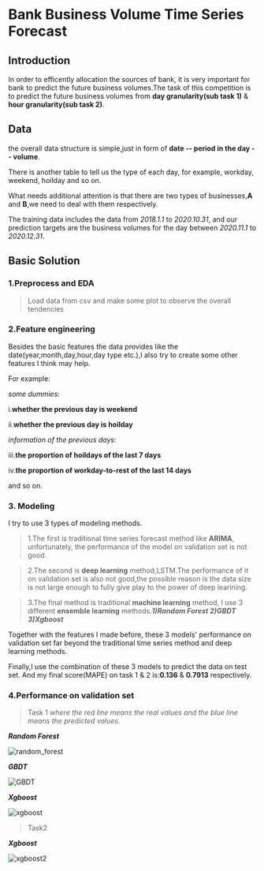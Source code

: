 # Bank Business Volume Time Series Forecast

## Introduction
In order to efficently allocation the sources of bank, it is very important for bank to predict the future business volumes.The task of this competition is to predict the future business volumes from **day granularity(sub task 1)** & **hour granularity(sub task 2)**.

## Data
the overall data structure is simple,just in form of **date -- period in the day -- volume**. 

There is another table to tell us the type of each day, for example, workday, weekend, hoilday and so on.

What needs additional attention is that there are two types of businesses,**A** and **B**,we need to deal with them respectively.

The training data includes the data from *2018.1.1* to *2020.10.31*, and our prediction targets are the business volumes for the day between *2020.11.1* to *2020.12.31*.

## Basic Solution

### 1.Preprocess and EDA
>Load data from csv and make some plot to observe the overall tendencies

### 2.Feature engineering
Besides the basic features the data provides like the date(year,month,day,hour,day type etc.),I also try to create some other features I think may help.

For example:

*some dummies*:
  
  i.**whether the previous day is weekend**
  
  ii.**whether the previous day is hoilday**

*information of the previous days*:

  iii.**the proportion of hoildays of the last 7 days**

  iv.**the proportion of workday-to-rest of the last 14 days**

  and so on.

### 3. Modeling
I try to use 3 types of modeling methods.

>1.The first is traditional time series forecast method like **ARIMA**, unfortunately, the performance of the model on validation set is not good.

>2.The second is **deep learning** method,LSTM.The performance of it on validation set is also not good,the possible reason is the data size is not large enough to fully give play to the power of deep learining.

>3.The final method is traditional **machine learning** method, I use 3 different **ensemble learning** methods.***1)Random Forest 2)GBDT 3)Xgboost***


Together with the features I made before, these 3 models' performance on validation set far beyond the traditional time series method and deep learning methods.

Finally,I use the combination of these 3 models to predict the data on test set. And my final score(MAPE) on task 1 & 2 is:**0.136** & **0.7913** respectively.

### 4.Performance on validation set
>Task 1 *where the red line means the real values and the blue line means the predicted values*.

***Random Forest***

![random_forest](https://github.com/frankhjh/Fintech_TS_Forecast/blob/main/img/Random_Forest.png)

***GBDT***

![GBDT](https://github.com/frankhjh/Fintech_TS_Forecast/blob/main/img/GBDT.png)

***Xgboost***

![xgboost](https://github.com/frankhjh/Fintech_TS_Forecast/blob/main/img/Xgboost1.png)

>Task2 

***Xgboost***

![xgboost2](https://github.com/frankhjh/Fintech_TS_Forecast/blob/main/img/Xgboost2.png)



